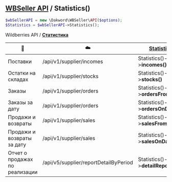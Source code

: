 ## [WBSeller API](/docs/API.md) / Statistics()

```php
$wbSellerAPI = new \Dakword\WBSeller\API($options);
$Statistics = $wbSellerAPI->Statistics();
```

Wildberries API / [**Статистика**](https://openapi.wb.ru/statistics/api/ru/)

| :speech_balloon: | :cloud: | [Statistics()](/src/API/Endpoint/Statistics.php) |
| ---------------- | ------- | ------------------------------------------------ |
| Поставки                       | /api/v1/supplier/incomes              | Statistics()->**incomes()**        |
| Остатки на складах             | /api/v1/supplier/stocks               | Statistics()->**stocks()**         |
| Заказы                         | /api/v1/supplier/orders               | Statistics()->**ordersFromDate()** |
| Заказы за дату                 | /api/v1/supplier/orders               | Statistics()->**ordersOnDate()**   |
| Продажи и возвраты             | /api/v1/supplier/sales                | Statistics()->**salesFromDate()**  |
| Продажи и возвраты за дату     | /api/v1/supplier/sales                | Statistics()->**salesOnDate()**    |
| Отчет о продажах по реализации | /api/v5/supplier/reportDetailByPeriod | Statistics()->**detailReport()**   |
